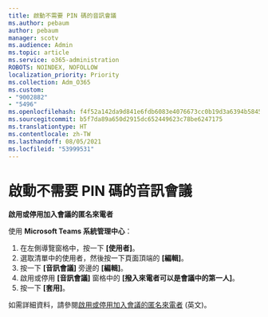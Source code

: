 ```yaml
---
title: 啟動不需要 PIN 碼的音訊會議
ms.author: pebaum
author: pebaum
manager: scotv
ms.audience: Admin
ms.topic: article
ms.service: o365-administration
ROBOTS: NOINDEX, NOFOLLOW
localization_priority: Priority
ms.collection: Adm_O365
ms.custom:
- "9002882"
- "5496"
ms.openlocfilehash: f4f52a142da9d841e6fdb6083e4076673cc0b19d3a6394b58455c3f4f7580f5b
ms.sourcegitcommit: b5f7da89a650d2915dc652449623c78be6247175
ms.translationtype: HT
ms.contentlocale: zh-TW
ms.lasthandoff: 08/05/2021
ms.locfileid: "53999531"
---
```

# <a name="start-an-audio-conference-without-a-pin"></a>啟動不需要 PIN 碼的音訊會議

**啟用或停用加入會議的匿名來電者**

使用 **Microsoft Teams 系統管理中心**：

1. 在左側導覽窗格中，按一下 **[使用者]**。
2. 選取清單中的使用者，然後按一下頁面頂端的 **[編輯]**。
3. 按一下 **[音訊會議]** 旁邊的 **[編輯]**。
4. 啟用或停用 **[音訊會議]** 窗格中的 **[撥入來電者可以是會議中的第一人]**。
5. 按一下 **[套用]**。

如需詳細資料，請參閱[啟用或停用加入會議的匿名來電者](https://docs.microsoft.com/microsoftteams/start-an-audio-conference-over-the-phone-without-a-pin-in-teams) (英文)。
